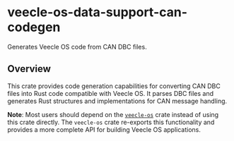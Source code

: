 # veecle-os-data-support-can-codegen

Generates Veecle OS code from CAN DBC files.

## Overview

This crate provides code generation capabilities for converting CAN DBC files into Rust code compatible with Veecle OS.
It parses DBC files and generates Rust structures and implementations for CAN message handling.

**Note**: Most users should depend on the [`veecle-os`](https://crates.io/crates/veecle-os) crate instead of using this crate directly.
The `veecle-os` crate re-exports this functionality and provides a more complete API for building Veecle OS applications.
